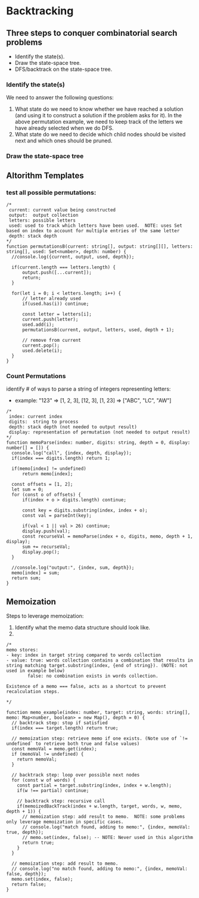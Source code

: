 Backtracking
=====

## Three steps to conquer combinatorial search problems

- Identify the state(s).
- Draw the state-space tree.
- DFS/backtrack on the state-space tree.

### Identify the state(s)
We need to answer the following questions:

1. What state do we need to know whether we have reached a solution (and using it to construct a solution if the problem asks for it). In the above permutation example, we need to keep track of the letters we have already selected when we do DFS.
1. What state do we need to decide which child nodes should be visited next and which ones should be pruned.

### Draw the state-space tree


## Altorithm Templates

### test all possible permutations:
```
/*
 current: current value being constructed
 output:  output collection
 letters: possible letters
 used: used to track which letters have been used.  NOTE: uses Set based on index to account for multiple entries of the same letter
 depth: stack depth
*/
function permutationsB(current: string[], output: string[][], letters: string[], used: Set<number>, depth: number) {
  //console.log({current, output, used, depth});
  
  if(current.length === letters.length) {
      output.push([...current]);
      return;
  }
  
  for(let i = 0; i < letters.length; i++) {
      // letter already used
      if(used.has(i)) continue;
      
      const letter = letters[i];
      current.push(letter);
      used.add(i);
      permutationsB(current, output, letters, used, depth + 1);
      
      // remove from current
      current.pop();
      used.delete(i);
  }    
}
```

### Count Permutations
identify # of ways to parse a string of integers representing letters:
- example: "123" => [1, 2, 3], [12, 3], [1, 23] => ["ABC", "LC", "AW"]

```
/*
 index: current index
 digits:  string to process
 depth: stack depth (not needed to output result)
 display: representation of permutation (not needed to output result)
*/
function memoParse(index: number, digits: string, depth = 0, display: number[] = []) {
  console.log("call", {index, depth, display});
  if(index === digits.length) return 1;
  
  if(memo[index] != undefined) 
      return memo[index];

  const offsets = [1, 2];
  let sum = 0;
  for (const o of offsets) {
      if(index + o > digits.length) continue;
      
      const key = digits.substring(index, index + o);
      const val = parseInt(key);
      
      if(val < 1 || val > 26) continue;
      display.push(val);
      const recurseVal = memoParse(index + o, digits, memo, depth + 1, display);
      sum += recurseVal;
      display.pop();
  }
  
  //console.log("output:", {index, sum, depth});
  memo[index] = sum;
  return sum;
}
```

## Memoization

Steps to leverage memoization:

1. Identify what the memo data structure should look like.
1. 

```
/*
memo stores:
- key: index in target string compared to words collection
- value: true: words collection contains a combination that results in string matching target.substring(index, {end of string}). (NOTE: not used in example below)
        false: no combination exists in words collection.

Existence of a memo === false, acts as a shortcut to prevent recalculation steps.
      
*/

function memo_example(index: number, target: string, words: string[], memo: Map<number, boolean> = new Map(), depth = 0) {
  // backtrack step: stop if satisfied
  if(index === target.length) return true;

  // memoization step: retrieve memo if one exists. (Note use of `!= undefined` to retrieve both true and false values)
  const memoVal = memo.get(index);
  if (memoVal != undefined) {
    return memoVal;
  }

  // backtrack step: loop over possible next nodes
  for (const w of words) {
    const partial = target.substring(index, index + w.length);
    if(w !== partial) continue;

    // backtrack step: recursive call
    if(memoizedBackTrack(index + w.length, target, words, w, memo, depth + 1)) {
      // memoization step: add result to memo.  NOTE: some problems only leverage memoization in specific cases.
      // console.log("match found, adding to memo:", {index, memoVal: true, depth});
      // memo.set(index, false); -- NOTE: Never used in this algorithm
      return true;
    }
  }

  // memoization step: add result to memo.
  // console.log("no match found, adding to memo:", {index, memoVal: false, depth});
  memo.set(index, false);
  return false;
}


```